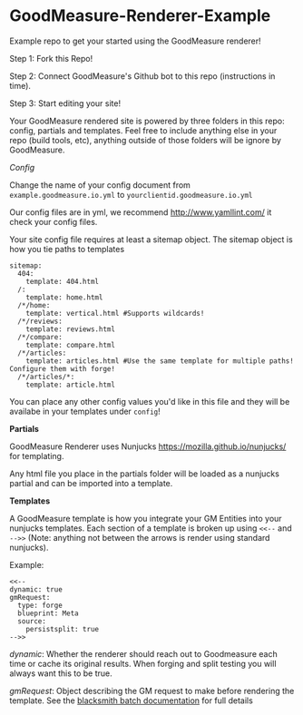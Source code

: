 # GoodMeasure-Renderer-Example
Example repo to get your started using the GoodMeasure renderer!


Step 1: Fork this Repo!

Step 2: Connect GoodMeasure's Github bot to this repo (instructions in time).

Step 3: Start editing your site!

Your GoodMeasure rendered site is powered by three folders in this repo: config, partials and templates. Feel free to include anything else in your repo (build tools, etc), anything outside of those folders will be ignore by GoodMeasure.


*Config*

Change the name of your config document from `example.goodmeasure.io.yml` to `yourclientid.goodmeasure.io.yml`

Our config files are in yml, we recommend http://www.yamllint.com/ it check your config files.

Your site config file requires at least a sitemap object. The sitemap object is how you tie paths to templates

```
sitemap:
  404:
    template: 404.html
  /:
    template: home.html
  /*/home:
    template: vertical.html #Supports wildcards!
  /*/reviews:
    template: reviews.html
  /*/compare:
    template: compare.html
  /*/articles:
    template: articles.html #Use the same template for multiple paths! Configure them with forge!
  /*/articles/*:
    template: article.html
```
You can place any other config values you'd like in this file and they will be availabe in your templates under `config`!

**Partials**

GoodMeasure Renderer uses Nunjucks https://mozilla.github.io/nunjucks/ for templating.

Any html file you place in the partials folder will be loaded as a nunjucks partial and can be imported into a template.

**Templates**

A GoodMeasure template is how you integrate your GM Entities into your nunjucks templates. Each section of a template is broken up using `<<--` and `-->>` (Note: anything not between the arrows is render using standard nunjucks).

Example:
```
<<--
dynamic: true
gmRequest:
  type: forge
  blueprint: Meta
  source:
    persistsplit: true
-->>
```

*dynamic*: Whether the renderer should reach out to Goodmeasure each time or cache its original results. When forging and split testing you will always want this to be true.

*gmRequest*: Object describing the GM request to make before rendering the template. See the [blacksmith batch documentation](http://goodmeasure.readthedocs.io/en/latest/blacksmith.html#batching) for full details
